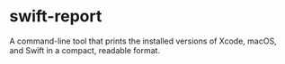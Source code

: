 # swift-report
A command-line tool that prints the installed versions of Xcode, macOS, and Swift in a compact, readable format.
